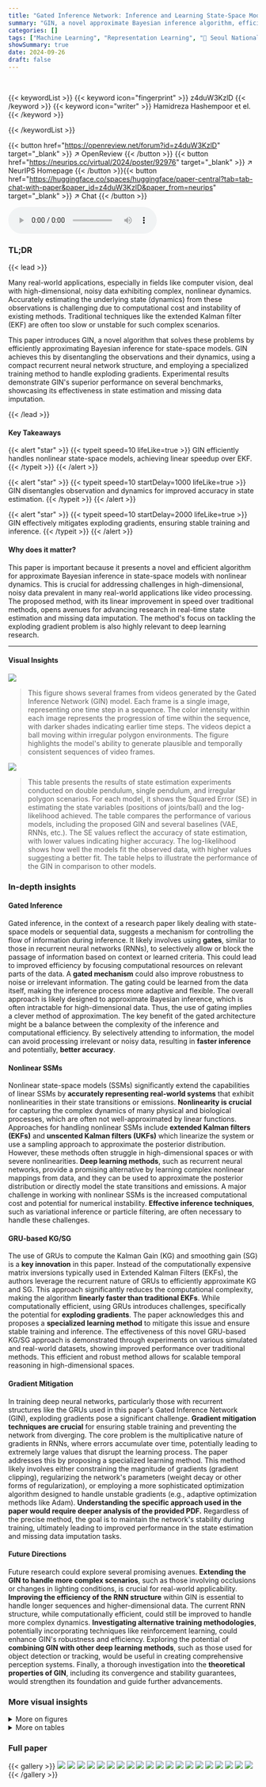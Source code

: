 ```yaml
---
title: "Gated Inference Network: Inference and Learning State-Space Models"
summary: "GIN, a novel approximate Bayesian inference algorithm, efficiently handles nonlinear state-space models with high-dimensional, noisy observations by disentangling observation and dynamics. Achieving l..."
categories: []
tags: ["Machine Learning", "Representation Learning", "🏢 Seoul National University",]
showSummary: true
date: 2024-09-26
draft: false
---
```


<br>

{{< keywordList >}}
{{< keyword icon="fingerprint" >}} z4duW3KzlD {{< /keyword >}}
{{< keyword icon="writer" >}} Hamidreza Hashempoor et el. {{< /keyword >}}
 
{{< /keywordList >}}

{{< button href="https://openreview.net/forum?id=z4duW3KzlD" target="_blank" >}}
↗ OpenReview
{{< /button >}}
{{< button href="https://neurips.cc/virtual/2024/poster/92976" target="_blank" >}}
↗ NeurIPS Homepage
{{< /button >}}{{< button href="https://huggingface.co/spaces/huggingface/paper-central?tab=tab-chat-with-paper&paper_id=z4duW3KzlD&paper_from=neurips" target="_blank" >}}
↗ Chat
{{< /button >}}



<audio controls>
    <source src="https://ai-paper-reviewer.com/z4duW3KzlD/podcast.wav" type="audio/wav">
    Your browser does not support the audio element.
</audio>


### TL;DR


{{< lead >}}

Many real-world applications, especially in fields like computer vision, deal with high-dimensional, noisy data exhibiting complex, nonlinear dynamics.  Accurately estimating the underlying state (dynamics) from these observations is challenging due to computational cost and instability of existing methods.  Traditional techniques like the extended Kalman filter (EKF) are often too slow or unstable for such complex scenarios.

This paper introduces GIN, a novel algorithm that solves these problems by efficiently approximating Bayesian inference for state-space models. GIN achieves this by disentangling the observations and their dynamics, using a compact recurrent neural network structure, and employing a specialized training method to handle exploding gradients.  Experimental results demonstrate GIN's superior performance on several benchmarks, showcasing its effectiveness in state estimation and missing data imputation.

{{< /lead >}}


#### Key Takeaways

{{< alert "star" >}}
{{< typeit speed=10 lifeLike=true >}} GIN efficiently handles nonlinear state-space models, achieving linear speedup over EKF. {{< /typeit >}}
{{< /alert >}}

{{< alert "star" >}}
{{< typeit speed=10 startDelay=1000 lifeLike=true >}} GIN disentangles observation and dynamics for improved accuracy in state estimation. {{< /typeit >}}
{{< /alert >}}

{{< alert "star" >}}
{{< typeit speed=10 startDelay=2000 lifeLike=true >}} GIN effectively mitigates exploding gradients, ensuring stable training and inference. {{< /typeit >}}
{{< /alert >}}

#### Why does it matter?
This paper is important because it presents a novel and efficient algorithm for approximate Bayesian inference in state-space models with nonlinear dynamics.  This is crucial for addressing challenges in high-dimensional, noisy data prevalent in many real-world applications like video processing. The proposed method, with its linear improvement in speed over traditional methods, opens avenues for advancing research in real-time state estimation and missing data imputation.  The method's focus on tackling the exploding gradient problem is also highly relevant to deep learning research.

------
#### Visual Insights



![](https://ai-paper-reviewer.com/z4duW3KzlD/figures_2_1.jpg)

> This figure shows several frames from videos generated by the Gated Inference Network (GIN) model. Each frame is a single image, representing one time step in a sequence. The color intensity within each image represents the progression of time within the sequence, with darker shades indicating earlier time steps. The videos depict a ball moving within irregular polygon environments. The figure highlights the model's ability to generate plausible and temporally consistent sequences of video frames.





![](https://ai-paper-reviewer.com/z4duW3KzlD/tables_7_1.jpg)

> This table presents the results of state estimation experiments conducted on double pendulum, single pendulum, and irregular polygon scenarios.  For each model, it shows the Squared Error (SE) in estimating the state variables (positions of joints/ball) and the log-likelihood achieved.  The table compares the performance of various models, including the proposed GIN and several baselines (VAE, RNNs, etc.). The SE values reflect the accuracy of state estimation, with lower values indicating higher accuracy. The log-likelihood shows how well the models fit the observed data, with higher values suggesting a better fit. The table helps to illustrate the performance of the GIN in comparison to other models.





### In-depth insights


#### Gated Inference
Gated inference, in the context of a research paper likely dealing with state-space models or sequential data, suggests a mechanism for controlling the flow of information during inference.  It likely involves using **gates**, similar to those in recurrent neural networks (RNNs), to selectively allow or block the passage of information based on context or learned criteria. This could lead to improved efficiency by focusing computational resources on relevant parts of the data. A **gated mechanism** could also improve robustness to noise or irrelevant information.  The gating could be learned from the data itself, making the inference process more adaptive and flexible. The overall approach is likely designed to approximate Bayesian inference, which is often intractable for high-dimensional data.  Thus, the use of gating implies a clever method of approximation.  The key benefit of the gated architecture might be a balance between the complexity of the inference and computational efficiency. By selectively attending to information, the model can avoid processing irrelevant or noisy data, resulting in **faster inference** and potentially, **better accuracy**.

#### Nonlinear SSMs
Nonlinear state-space models (SSMs) significantly extend the capabilities of linear SSMs by **accurately representing real-world systems** that exhibit nonlinearities in their state transitions or emissions.  **Nonlinearity is crucial** for capturing the complex dynamics of many physical and biological processes, which are often not well-approximated by linear functions.  Approaches for handling nonlinear SSMs include **extended Kalman filters (EKFs)** and **unscented Kalman filters (UKFs)** which linearize the system or use a sampling approach to approximate the posterior distribution. However, these methods often struggle in high-dimensional spaces or with severe nonlinearities.  **Deep learning methods**, such as recurrent neural networks, provide a promising alternative by learning complex nonlinear mappings from data, and they can be used to approximate the posterior distribution or directly model the state transitions and emissions.  A major challenge in working with nonlinear SSMs is the increased computational cost and potential for numerical instability.  **Effective inference techniques**, such as variational inference or particle filtering, are often necessary to handle these challenges.

#### GRU-based KG/SG
The use of GRUs to compute the Kalman Gain (KG) and smoothing gain (SG) is a **key innovation** in this paper.  Instead of the computationally expensive matrix inversions typically used in Extended Kalman Filters (EKFs), the authors leverage the recurrent nature of GRUs to efficiently approximate KG and SG. This approach significantly reduces the computational complexity, making the algorithm **linearly faster than traditional EKFs**.  While computationally efficient, using GRUs introduces challenges, specifically the potential for **exploding gradients**. The paper acknowledges this and proposes a **specialized learning method** to mitigate this issue and ensure stable training and inference. The effectiveness of this novel GRU-based KG/SG approach is demonstrated through experiments on various simulated and real-world datasets, showing improved performance over traditional methods. This efficient and robust method allows for scalable temporal reasoning in high-dimensional spaces.

#### Gradient Mitigation
In training deep neural networks, particularly those with recurrent structures like the GRUs used in this paper's Gated Inference Network (GIN), exploding gradients pose a significant challenge.  **Gradient mitigation techniques are crucial** for ensuring stable training and preventing the network from diverging. The core problem is the multiplicative nature of gradients in RNNs, where errors accumulate over time, potentially leading to extremely large values that disrupt the learning process.  The paper addresses this by proposing a specialized learning method. This method likely involves either constraining the magnitude of gradients (gradient clipping), regularizing the network's parameters (weight decay or other forms of regularization), or employing a more sophisticated optimization algorithm designed to handle unstable gradients (e.g., adaptive optimization methods like Adam).  **Understanding the specific approach used in the paper would require deeper analysis of the provided PDF.**  Regardless of the precise method, the goal is to maintain the network's stability during training, ultimately leading to improved performance in the state estimation and missing data imputation tasks.

#### Future Directions
Future research could explore several promising avenues. **Extending the GIN to handle more complex scenarios**, such as those involving occlusions or changes in lighting conditions, is crucial for real-world applicability.  **Improving the efficiency of the RNN structure** within GIN is essential to handle longer sequences and higher-dimensional data.  The current RNN structure, while computationally efficient, could still be improved to handle more complex dynamics.  **Investigating alternative training methodologies**, potentially incorporating techniques like reinforcement learning, could enhance GIN's robustness and efficiency. Exploring the potential of **combining GIN with other deep learning methods**, such as those used for object detection or tracking, would be useful in creating comprehensive perception systems.  Finally, a thorough investigation into the **theoretical properties of GIN**, including its convergence and stability guarantees, would strengthen its foundation and guide further advancements.


### More visual insights

<details>
<summary>More on figures
</summary>


![](https://ai-paper-reviewer.com/z4duW3KzlD/figures_3_1.jpg)

> This figure shows a graphical model representing the relationships between variables in the Gated Inference Network (GIN).  The nodes represent variables, such as latent states (x), transferred observations (w), original observations (o), and task-dependent outputs (s).  The arrows indicate the probabilistic dependencies between the variables.  Dashed nodes represent task-dependent outputs, meaning that their presence and values depend on the specific task being performed (either state estimation or image imputation). The model demonstrates the flow of information and the dependencies between sensory observations, latent states, and the final outputs. 


![](https://ai-paper-reviewer.com/z4duW3KzlD/figures_3_2.jpg)

> This figure illustrates the Gated Inference Network (GIN) as a Hammerstein-Wiener (HW) model.  The GIN consists of three main components: an encoder (e(.)), a transition block, and a decoder (d(.)). The encoder maps the original high-dimensional sensory observations (o<sub>1:T</sub>) to a lower-dimensional representation (w<sub>1:T</sub>). The transition block models the temporal dynamics of the system, updating the latent states (x<sub>1:T</sub>) based on the transformed observations.  Finally, the decoder maps the latent states and transformed observations to the task-specific output, which can either be the original observations (denoised and imputed) or the physical system's states (s<sub>1:T</sub>). The flexibility of the GIN comes from its ability to handle high-dimensional observations through the appropriate selection of the encoder and decoder structures, e(.) and d(.).


![](https://ai-paper-reviewer.com/z4duW3KzlD/figures_4_1.jpg)

> This figure details the transition block's operation within the Gated Inference Network (GIN).  It shows how, at each time step, the posterior probability of the previous state (xt−1|W1:t−1) is used by the Dynamic Network to estimate parameters, these estimates along with the current observation (wt) are used to obtain a filtered state estimate (xt|W1:t), and finally, combining the filtered estimate with a smoothed estimate of the next state (xt+1|W1:T) yields a smoothed estimate for the current state (xt|W1:T). This process involves both filtering and smoothing steps to achieve accurate state estimation within a dynamic system.


![](https://ai-paper-reviewer.com/z4duW3KzlD/figures_7_1.jpg)

> This figure shows a series of images generated by the Gated Inference Network (GIN) model while simulating a ball bouncing inside an irregular polygon. Each image represents a single frame from a video sequence, with the color intensity indicating the time progression within the sequence.  The irregular polygon environment introduces complex dynamics due to the changing boundary conditions as the ball collides with the walls of the polygon at various angles and locations. The figure showcases the GIN's ability to generate realistic and coherent video sequences in a challenging dynamic environment, where the object’s motion is not predictable.


![](https://ai-paper-reviewer.com/z4duW3KzlD/figures_7_2.jpg)

> This figure shows a series of images generated by the Gated Inference Network (GIN) model while simulating a ball bouncing inside an irregular polygon. Each image represents a single frame from a video sequence, and the color intensity corresponds to the frame's position within the sequence.  It demonstrates the model's ability to handle and represent dynamic situations. The irregular polygon shape indicates the model's capacity to manage varying scenarios.


![](https://ai-paper-reviewer.com/z4duW3KzlD/figures_8_1.jpg)

> The figure displays the state estimation results for a bouncing ball in a hexagon-shaped environment at the 35th and 45th time steps.  The top row shows the ground truth ball positions.  The bottom rows showcase the estimated positions from the GIN, LGSSM, and KVAE models. The results highlight how the GIN more accurately predicts the ball's position compared to the other models, especially in irregular polygon environments.


![](https://ai-paper-reviewer.com/z4duW3KzlD/figures_15_1.jpg)

> The figure shows two graphical models representing different parameterizations for the process noise in the Gated Inference Network (GIN).  Model (a) depicts a simpler model where the process noise, Qt, is parameterized as a function of the previous state's posterior mean (µt−1|t−1), the previous process noise (Qt−1), and the learned transition and emission matrices (Ft and Ht).  The model in (b) is more complex with an explicit recurrent structure where Qt depends on the previous process noise, Qt−1, through a recurrent connection.


![](https://ai-paper-reviewer.com/z4duW3KzlD/figures_21_1.jpg)

> This figure illustrates the Gated Inference Network (GIN) architecture as a Hammerstein-Wiener (HW) model.  The GIN disentangles observations into two representations: a transformed observation (wt) obtained by a nonlinear mapping (e(.)) from the original observation (ot), and a latent state (xt) that describes the dynamics of wt. The transition block, a core component of the GIN, simulates the relationship between wt and xt to infer the high-dimensional state space.


![](https://ai-paper-reviewer.com/z4duW3KzlD/figures_25_1.jpg)

> This figure shows the results of image imputation for a single pendulum experiment.  The left column shows the results when the model is given information about which frames are missing (informed). The right column displays the results when the model is not given this information (uninformed). The top row is the ground truth sequence of images. The second row presents the observed sequence with missing frames (represented by black images).  The following rows show the reconstruction using LGSSM (filtering and smoothing) and GIN (filtering and smoothing), respectively. The results illustrate the model's ability to handle missing data and the potential benefits of using informed masks, given the superior performance of the informed approach.


![](https://ai-paper-reviewer.com/z4duW3KzlD/figures_25_2.jpg)

> This figure shows a sequence of images generated by the Gated Inference Network (GIN) model. Each image represents a frame from a video sequence, where the color intensity indicates the time progression. The model simulates a bouncing ball within irregularly shaped polygons, demonstrating the GIN's ability to capture complex dynamics.


![](https://ai-paper-reviewer.com/z4duW3KzlD/figures_26_1.jpg)

> This figure shows the results of image imputation experiments for a single pendulum.  The top row displays the ground truth images. The middle row shows the observed sequence, which has missing frames. The bottom rows show the reconstruction of the missing frames using LGSSM (filter), LGSSM (smooth), GIN (filter), and GIN (smooth).  The left column represents experiments using an informed mask, where the model knows which frames are missing, while the right column depicts uninformed masks, where the model is given just black images for the missing frames.


![](https://ai-paper-reviewer.com/z4duW3KzlD/figures_26_2.jpg)

> This figure shows a series of images generated by the Gated Inference Network (GIN) model. Each image represents a single frame from a video sequence of a ball bouncing in an irregularly shaped polygon. The color intensity in each image indicates the time progression of the video sequence, allowing one to visually track the movement of the ball over time.


![](https://ai-paper-reviewer.com/z4duW3KzlD/figures_27_1.jpg)

> This figure compares the performance of three different models (GIN, LGSSM, and KVAE) in estimating the state of a single pendulum at a specific time step (100th). The violin plots show the distributions of samples generated from the smoothened state distribution for each model.  The red dashed line indicates the ground truth state, which is compared to the estimated states to assess each model's accuracy. The plot provides a visual comparison of the accuracy and uncertainty of each model's estimations.


![](https://ai-paper-reviewer.com/z4duW3KzlD/figures_27_2.jpg)

> This figure shows the inference results for the single pendulum's first joint position (s1) at the 100th time step.  It compares the generated samples from the smoothed distribution obtained using three different methods: GIN, LGSSM, and KVAE. The dashed red line indicates the ground truth state's distribution, centered at 0.7.  The plot provides a visual comparison of the three models' performance in estimating this specific position, highlighting differences in accuracy and uncertainty.


![](https://ai-paper-reviewer.com/z4duW3KzlD/figures_27_3.jpg)

> This figure compares the performance of three different models (GIN, LGSSM, and KVAE) in estimating the joint distribution of the single pendulum's position at time step 100.  Each subplot displays a 2D density plot showing the probability distribution of the pendulum's position in the s1 and s2 dimensions.  The black point represents the ground truth values for s1 and s2 at time step 100. The spread and shape of the distributions illustrate the accuracy and uncertainty of each model's estimate.


![](https://ai-paper-reviewer.com/z4duW3KzlD/figures_28_1.jpg)

> This figure compares the performance of three different models (GIN, LGSSM, and KVAE) in estimating the state of a double pendulum at a specific time step (100th).  It shows the distributions of generated samples from the models' smoothened distribution for the first joint's position (s1), which is compared against the ground truth. The red dashed line indicates the ground truth state.


![](https://ai-paper-reviewer.com/z4duW3KzlD/figures_28_2.jpg)

> This figure shows the inference results for the double pendulum's second joint position (s2) at the 100th time step.  It presents generated samples from the smoothened distribution, comparing the performance of the Gated Inference Network (GIN), the Linear Gaussian State Space Model (LGSSM), and the Kalman Variational Autoencoder (KVAE). The ground truth state distribution is also indicated by a dashed red line.


![](https://ai-paper-reviewer.com/z4duW3KzlD/figures_28_3.jpg)

> This figure shows the comparison of the performance of GIN, LGSSM, and KVAE in estimating the joint distribution of the double pendulum's second joint position at time step 100.  The plots display the estimated distributions as density maps, allowing for a visual comparison of the accuracy and uncertainty of each model's predictions. The ground truth is shown as a black point for reference.


![](https://ai-paper-reviewer.com/z4duW3KzlD/figures_29_1.jpg)

> The figure shows the inference results for the single pendulum's s1 position at the 100th time step.  It presents violin plots comparing the generated samples from the smoothened distribution obtained using three different methods: GIN, LGSSM, and KVAE. The plots show the distribution of the samples, highlighting the difference in uncertainty and accuracy of each method. A dashed red line indicates the ground truth state.


![](https://ai-paper-reviewer.com/z4duW3KzlD/figures_29_2.jpg)

> This figure compares the state estimations of the GIN, LGSSM, and KVAE models for the single pendulum's s1 position at the 100th time step.  The GIN's estimates show a tighter distribution around the ground truth (red dashed line), indicating better accuracy and lower uncertainty compared to the other two methods.


![](https://ai-paper-reviewer.com/z4duW3KzlD/figures_29_3.jpg)

> This figure compares the performance of three different models (GIN, LGSSM, and KVAE) in estimating the joint distribution of the double pendulum's second joint position (s3, s4) at the 100th time step. The generated samples from the smoothened distributions are shown as contour plots, with the ground truth marked by a black point.  The plots visualize the uncertainty and accuracy of each model's prediction, providing a visual comparison of their performance in state estimation.


![](https://ai-paper-reviewer.com/z4duW3KzlD/figures_30_1.jpg)

> This figure shows the results of visual odometry experiments using GIN, LGSSM, and KVAE.  Specifically, it displays the generated samples from the smoothened distribution of the visual odometry's s1 and s2 positions at the 100th time step.  The red dashed lines represent the ground truth state distributions.


![](https://ai-paper-reviewer.com/z4duW3KzlD/figures_31_1.jpg)

> This figure shows the visual odometry results at the 100th time step.  It compares the performance of the GIN, LGSSM, and KVAE models in estimating the s1 and s2 positions. The ground truth is represented by a dashed red line, indicating a distribution centered around specific values. The violin plots visually represent the distribution of samples generated from the smoothened distribution obtained by each model, giving an idea of the uncertainty associated with each model's estimation. The GIN shows better performance in terms of both accuracy and lower uncertainty.


</details>




<details>
<summary>More on tables
</summary>


![](https://ai-paper-reviewer.com/z4duW3KzlD/tables_7_2.jpg)
> This table presents the log-likelihood results for image imputation experiments across three different scenarios: single pendulum, double pendulum, and irregular polygon.  The results are separated into informed and uninformed cases, indicating whether the model knew which image frames were missing or not.  The table compares the performance of various models, such as VAE, IWVAE, VAE-RNNs, SVAE, KVAE, EKVAE, MVAE, DeepAR, RKN, CRU, an encoder-decoder, AE-RNNs, and LGSSM, against the GIN (both informed and uninformed).  The lower log-likelihood values indicate better performance in image imputation.

![](https://ai-paper-reviewer.com/z4duW3KzlD/tables_8_1.jpg)
> This table compares the performance of different models (AE-RNN(LSTM), AE-RNN(GRU), DeepVO, KVAE, LGSSM, and GIN) on the KITTI visual odometry dataset.  The metrics used are translation error (trel) and rotation error (rrel) in percentage and degrees respectively.  The results show the average performance across different sequences in the dataset.

![](https://ai-paper-reviewer.com/z4duW3KzlD/tables_9_1.jpg)
> This table presents the results of experiments conducted to evaluate the effectiveness of different methods for handling gradient explosion during the training process. Three methods are compared: conventional Gradient Clipping (GC), the first proposed solution using Singular Value Decomposition (SVD), and the second proposed solution using the Gershgorin Circle Theorem (GCT).  The table shows the objective function values and success rates for each method across three different experiments: single pendulum, double pendulum, and irregular polygon.  The success rate indicates whether the training process successfully converged for a given hyperparameter setting.  The different values of δ and θ represent the hyperparameters used in the different gradient explosion handling methods.

![](https://ai-paper-reviewer.com/z4duW3KzlD/tables_22_1.jpg)
> This table compares various algorithms (LSTM, GRU, VAE, IW-VAE, VAE-RNN, SVAE, KVAE, EKVAE, MVAE, DeepAR, RKN, CRU, Encode-Decoder, AE-RNN, LGSSM, and GIN) in terms of their computational efficiency and the number of parameters used. The comparison is done across four tasks: single pendulum, double pendulum, bouncing ball, and visual odometry.  The table showcases the GIN's efficiency compared to other methods in terms of both parameter count and running time.

![](https://ai-paper-reviewer.com/z4duW3KzlD/tables_23_1.jpg)
> This table compares various algorithms based on their empirical running times and the number of parameters used for different experiments (single pendulum, double pendulum, bouncing ball, visual odometry). The comparison covers various model types, including LSTMs, GRUs, VAEs, and the proposed GIN, highlighting the efficiency of the GIN in terms of both computational cost and parameter count.  The table provides insights into the trade-off between model complexity and performance for different tasks.

![](https://ai-paper-reviewer.com/z4duW3KzlD/tables_23_2.jpg)
> This table compares the performance of various models on the KITTI dataset for visual odometry.  It shows the translation error (trel) and rotation error (rrel) for different image sequences, providing a quantitative comparison of the GIN against other state-of-the-art approaches. The table highlights the GIN's strengths in handling high-dimensional data, learning dynamics, and accurate state estimation.

![](https://ai-paper-reviewer.com/z4duW3KzlD/tables_32_1.jpg)
> This table presents the Mean Squared Error (MSE) results for a single pendulum experiment.  Different model architectures (LSTM and GRU with varying numbers of units and observation dimensions (m)) are compared to assess their performance in state estimation. Lower MSE values indicate better performance.

![](https://ai-paper-reviewer.com/z4duW3KzlD/tables_32_2.jpg)
> This table presents a comparison of the state estimation results for three different scenarios: double pendulum, single pendulum, and a ball in a polygon.  Several models are evaluated, and their performance is measured using the Squared Error (SE) for the estimated positions of the pendulum joints and the ball.  The table shows the mean SE, along with log-likelihood values indicating how well each model fits the data.  The results highlight the performance of the GIN model in comparison to existing methods.

![](https://ai-paper-reviewer.com/z4duW3KzlD/tables_33_1.jpg)
> This table shows the Mean Squared Error (MSE) for the double pendulum state estimation task.  Different model configurations are compared, varying the number of LSTM/GRU units and the dimension of the observations (m). Each model configuration is evaluated with three different process noise parameterizations (F(Q), MLP(Q), GRU(Q)). The results are useful for comparing the performance of the models under different parameter settings and noise models.

![](https://ai-paper-reviewer.com/z4duW3KzlD/tables_33_2.jpg)
> This table presents the results of state estimation experiments conducted on three different systems: a double pendulum, a single pendulum, and a ball in a polygon.  It compares the performance of the GIN model to various other methods (VAE, IWVAE, VAE-RNN, SVAE, KVAE, EKVAE, MVAE, DeepAR, RKN, CRU, etc.) by reporting the Squared Error (SE) for the estimated positions of the system's joints (for the double pendulum) or the ball (for the single pendulum and polygon).  The table also shows the log-likelihood achieved by each model. The `s` values represent samples generated based on Equation 10 from the paper.

![](https://ai-paper-reviewer.com/z4duW3KzlD/tables_34_1.jpg)
> This table shows the Mean Squared Error (MSE) for the bouncing ball experiment, broken down by model and parameter settings.  The models tested include LSTMs and GRUs with varying numbers of units and embedding dimensions (m).  Different configurations of the Gated Inference Network (GIN), including filtering and smoothing versions with different numbers of states (n) and dynamic clusters (k), are also shown.   The results illustrate how different model architectures and hyperparameters affect the accuracy of the state estimation for this complex scenario.

![](https://ai-paper-reviewer.com/z4duW3KzlD/tables_34_2.jpg)
> This table presents the state estimation results for three different scenarios: double pendulum, single pendulum, and a ball in a polygon.  It compares the Squared Error (SE) and log-likelihood achieved by the GIN model against several other models (VAE, IWVAE, VAE-RNN, etc.). The table shows that the GIN model outperforms other models on this task, particularly achieving the highest log-likelihood in many instances.

</details>




### Full paper

{{< gallery >}}
<img src="https://ai-paper-reviewer.com/z4duW3KzlD/1.png" class="grid-w50 md:grid-w33 xl:grid-w25" />
<img src="https://ai-paper-reviewer.com/z4duW3KzlD/2.png" class="grid-w50 md:grid-w33 xl:grid-w25" />
<img src="https://ai-paper-reviewer.com/z4duW3KzlD/3.png" class="grid-w50 md:grid-w33 xl:grid-w25" />
<img src="https://ai-paper-reviewer.com/z4duW3KzlD/4.png" class="grid-w50 md:grid-w33 xl:grid-w25" />
<img src="https://ai-paper-reviewer.com/z4duW3KzlD/5.png" class="grid-w50 md:grid-w33 xl:grid-w25" />
<img src="https://ai-paper-reviewer.com/z4duW3KzlD/6.png" class="grid-w50 md:grid-w33 xl:grid-w25" />
<img src="https://ai-paper-reviewer.com/z4duW3KzlD/7.png" class="grid-w50 md:grid-w33 xl:grid-w25" />
<img src="https://ai-paper-reviewer.com/z4duW3KzlD/8.png" class="grid-w50 md:grid-w33 xl:grid-w25" />
<img src="https://ai-paper-reviewer.com/z4duW3KzlD/9.png" class="grid-w50 md:grid-w33 xl:grid-w25" />
<img src="https://ai-paper-reviewer.com/z4duW3KzlD/10.png" class="grid-w50 md:grid-w33 xl:grid-w25" />
<img src="https://ai-paper-reviewer.com/z4duW3KzlD/11.png" class="grid-w50 md:grid-w33 xl:grid-w25" />
<img src="https://ai-paper-reviewer.com/z4duW3KzlD/12.png" class="grid-w50 md:grid-w33 xl:grid-w25" />
<img src="https://ai-paper-reviewer.com/z4duW3KzlD/13.png" class="grid-w50 md:grid-w33 xl:grid-w25" />
<img src="https://ai-paper-reviewer.com/z4duW3KzlD/14.png" class="grid-w50 md:grid-w33 xl:grid-w25" />
<img src="https://ai-paper-reviewer.com/z4duW3KzlD/15.png" class="grid-w50 md:grid-w33 xl:grid-w25" />
<img src="https://ai-paper-reviewer.com/z4duW3KzlD/16.png" class="grid-w50 md:grid-w33 xl:grid-w25" />
<img src="https://ai-paper-reviewer.com/z4duW3KzlD/17.png" class="grid-w50 md:grid-w33 xl:grid-w25" />
<img src="https://ai-paper-reviewer.com/z4duW3KzlD/18.png" class="grid-w50 md:grid-w33 xl:grid-w25" />
<img src="https://ai-paper-reviewer.com/z4duW3KzlD/19.png" class="grid-w50 md:grid-w33 xl:grid-w25" />
<img src="https://ai-paper-reviewer.com/z4duW3KzlD/20.png" class="grid-w50 md:grid-w33 xl:grid-w25" />
{{< /gallery >}}